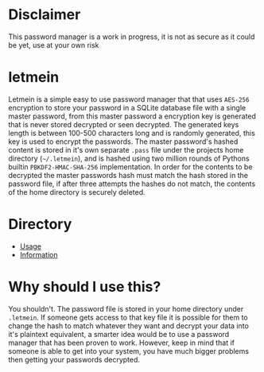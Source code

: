 # Disclaimer

This password manager is a work in progress, it is not as secure as it could be yet, use at your own risk

# letmein

Letmein is a simple easy to use password manager that that uses `AES-256` encryption to store your password in a SQLite database file with a single master password, from this master password a encryption key is generated that is never stored decrypted or seen decrypted. The generated keys length is between 100-500 characters long and is randomly generated, this key is used to encrypt the passwords. The master password's hashed content is stored in it's own separate `.pass` file under the projects home directory (`~/.letmein`), and is hashed using two million rounds of Pythons builtin `PBKDF2-HMAC-SHA-256` implementation. In order for the contents to be decrypted the master passwords hash must match the hash stored in the password file, if after three attempts the hashes do not match, the contents of the home directory is securely deleted. 

# Directory
 - [Usage](https://github.com/Ekultek/letmein/wiki/Usage)
 - [Information](https://github.com/Ekultek/letmein/wiki/Encryption-Precaution-information)
 

# Why should I use this?

You shouldn't. The password file is stored in your home directory under `.letmein`. If someone gets access to that key file it is possible for them to change the hash to match whatever they want and decrypt your data into it's plaintext equivalent, a smarter idea would be to use a password manager that has been proven to work. However, keep in mind that if someone is able to get into your system, you have much bigger problems then getting your passwords decrypted.